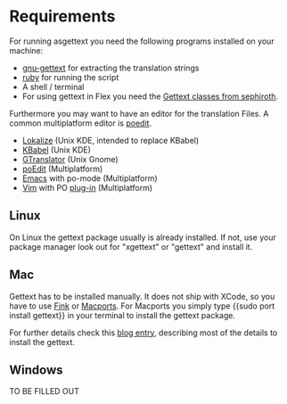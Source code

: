 # Requirements #

For running asgettext you need the following programs installed on your machine:
  * [gnu-gettext](http://www.gnu.org/software/gettext/) for extracting the translation strings
  * [ruby](http://www.ruby-lang.org/) for running the script
  * A shell / terminal
  * For using gettext in Flex you need the [Gettext classes from sephiroth](http://www.sephiroth.it/phpwiki/index.php?title=Gettext_actionscript3).

Furthermore you may want to have an editor for the translation Files. A common multiplatform editor is [poedit](http://www.poedit.net/).
  * [Lokalize](http://userbase.kde.org/Lokalize) (Unix KDE, intended to replace KBabel)
  * [KBabel](http://i18n.kde.org/tools/kbabel/) (Unix KDE)
  * [GTranslator](http://gtranslator.sourceforge.net/) (Unix Gnome)
  * [poEdit](http://www.poedit.net/) (Multiplatform)
  * [Emacs](http://www.gnu.org/software/emacs/emacs.html) with po-mode (Multiplatform)
  * [Vim](http://www.vim.org/) with PO [plug-in](http://www.vim.org/scripts/script.php?script_id=695) (Multiplatform)

## Linux ##
On Linux the gettext package usually is already installed. If not, use your package manager look out for "xgettext" or "gettext" and install it.

## Mac ##
Gettext has to be installed manually. It does not ship with XCode, so you have to use [Fink](http://www.finkproject.org/) or [Macports](http://www.macports.org/).
For Macports you simply type
{{sudo port install gettext}}
in your terminal to install the gettext package.

For further details check this [blog entry](http://blog.doughellmann.com/2009/06/installing-gnu-gettext-for-use-with.html), describing most of the details to install the gettext.

## Windows ##
TO BE FILLED OUT